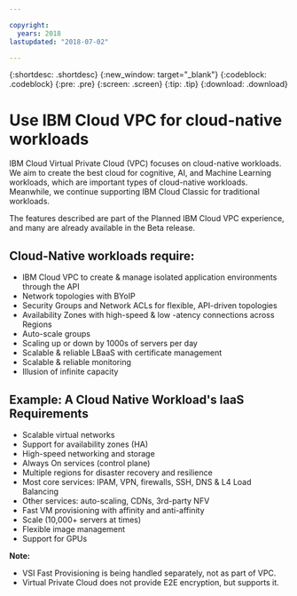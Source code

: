 ```yaml
---

copyright:
  years: 2018
lastupdated: "2018-07-02"

---
```


{:shortdesc: .shortdesc}
{:new_window: target="_blank"}
{:codeblock: .codeblock}
{:pre: .pre}
{:screen: .screen}
{:tip: .tip}
{:download: .download}

# Use IBM Cloud VPC for cloud-native workloads

IBM Cloud Virtual Private Cloud (VPC) focuses on cloud-native workloads. We aim to create the best cloud for cognitive, AI, and Machine Learning workloads, which are important types of cloud-native workloads. Meanwhile, we continue supporting IBM Cloud Classic for traditional workloads.

The features described are part of the Planned IBM Cloud VPC experience, and many are already available in the Beta release.

## Cloud-Native workloads require:

 * IBM Cloud VPC to create & manage isolated application environments through the API
 * Network topologies with BYoIP
 * Security Groups and Network ACLs for flexible, API-driven topologies
 * Availability Zones with high-speed & low -atency connections across Regions
 * Auto-scale groups
 * Scaling up or down by 1000s of servers per day
 * Scalable & reliable LBaaS with certificate management
 * Scalable & reliable monitoring
 * Illusion of infinite capacity 


## Example: A Cloud Native Workload's IaaS Requirements

 * Scalable virtual networks
 * Support for availability zones (HA)
 * High-speed networking and storage
 * Always On services (control plane)
 * Multiple regions for disaster recovery and resilience
 * Most core services:  IPAM, VPN, firewalls, SSH, DNS & L4 Load Balancing
 * Other services: auto-scaling, CDNs, 3rd-party NFV
 * Fast VM provisioning with affinity and anti-affinity
 * Scale (10,000+ servers at times)
 * Flexible image management
 * Support for GPUs

**Note:**

 * VSI Fast Provisioning is being handled separately, not as part of VPC.  
 * Virtual Private Cloud does not provide E2E encryption, but supports it.
